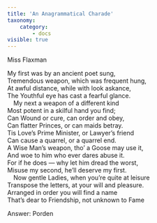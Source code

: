```yaml
---
title: 'An Anagrammatical Charade'
taxonomy:
    category:
        - docs
visible: true
---
```


<div class="author">Miss Flaxman</div>

My first was by an ancient poet sung,  
Tremendous weapon, which was frequent hung,  
At awful distance, while with look askance,  
The Youthful eye has cast a fearful glance.  
&emsp;My next a weapon of a different kind  
Most potent in a skilful hand you find;  
Can Wound or cure, can order and obey,  
Can flatter Princes, or can maids betray.  
Tis Love’s Prime Minister, or Lawyer’s friend  
Can cause a quarrel, or a quarrel end.  
A Wise Man’s weapon, tho’ a Goose may use it,  
And woe to him who ever dares abuse it.  
For if he does — why let him dread the worst,  
Misuse my second, he’ll deserve my first.  
&emsp;Now gentle Ladies, when you’re quite at leisure  
Transpose the letters, at your will and pleasure.  
Arranged in order you will find a name  
That’s dear to Friendship, not unknown to Fame

<span class="pencil">Answer: Porden</span>